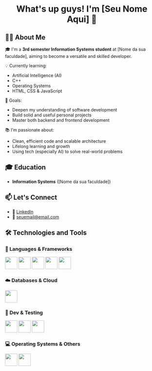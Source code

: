 <h1 align="center">What's up guys! I'm [Seu Nome Aqui] 👋</h1>

## 🧑‍💻 About Me

🎓 I'm a **3rd semester Information Systems student** at [Nome da sua faculdade], aiming to become a versatile and skilled developer.

💡 Currently learning:
- Artificial Intelligence (AI)
- C++
- Operating Systems
- HTML, CSS & JavaScript

🎯 Goals:
- Deepen my understanding of software development
- Build solid and useful personal projects
- Master both backend and frontend development

📚 I'm passionate about:
- Clean, efficient code and scalable architecture
- Lifelong learning and growth
- Using tech (especially AI) to solve real-world problems

## 🎓 Education
- **Information Systems** ([Nome da sua faculdade])

## 📫 Let's Connect

- 🔗 [LinkedIn](https://www.linkedin.com/in/seu-perfil-linkedin)
- 📧 seuemail@email.com

## 🛠️ Technologies and Tools

### 🧠 Languages & Frameworks
<img src="https://cdn.jsdelivr.net/gh/devicons/devicon/icons/cplusplus/cplusplus-original.svg" height="40" />
<img src="https://cdn.jsdelivr.net/gh/devicons/devicon/icons/javascript/javascript-original.svg" height="40" />
<img src="https://cdn.jsdelivr.net/gh/devicons/devicon/icons/html5/html5-original.svg" height="40" />
<img src="https://cdn.jsdelivr.net/gh/devicons/devicon/icons/css3/css3-original.svg" height="40" />
<img src="https://cdn.jsdelivr.net/gh/devicons/devicon/icons/python/python-original.svg" height="40" />

### ☁️ Databases & Cloud
<img src="https://cdn.jsdelivr.net/gh/devicons/devicon/icons/mysql/mysql-original.svg" height="40" />

### 🧪 Dev & Testing
<img src="https://cdn.jsdelivr.net/gh/devicons/devicon/icons/git/git-original.svg" height="40" />
<img src="https://cdn.jsdelivr.net/gh/devicons/devicon/icons/github/github-original.svg" height="40" />
<img src="https://cdn.jsdelivr.net/gh/devicons/devicon/icons/vscode/vscode-original.svg" height="40" />

### 💻 Operating Systems & Others
<img src="https://cdn.jsdelivr.net/gh/devicons/devicon/icons/windows8/windows8-original.svg" height="40" />
<img src="https://img.icons8.com/ios-filled/50/artificial-intelligence.png" height="40" />